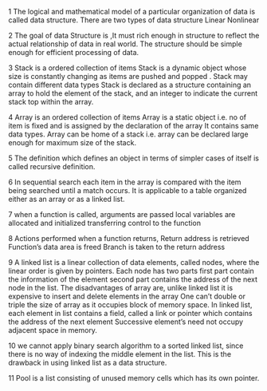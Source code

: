 1  The logical and mathematical model of a particular organization of data is called data structure. There are two types of data structure
    Linear
    Nonlinear

2  The goal of data Structure is ,It must rich enough in structure to reflect the actual relationship of data in real world.
The structure should be simple enough for efficient processing of data.

3  Stack is a ordered collection of items
Stack is a dynamic object whose size is constantly changing as items are pushed and popped .
Stack may contain different data types
Stack is declared as a structure containing an array to hold the element of the stack, and an integer to indicate the current stack top within the array.

4  Array is an ordered collection of items
Array is a static object i.e. no of item is fixed and is assigned by the declaration of the array
It contains same data types.
Array can be home of a stack i.e. array can be declared large enough for maximum size of the stack.

5  The definition which defines an object in terms of simpler cases of itself is called recursive definition.

6  In sequential search each item in the array is compared with the item being searched until a match occurs. It is applicable to a table organized either as an array or as a linked list.

7  when a function is called,
    arguments are passed
    local variables are allocated and initialized
    transferring control to the function

8   Actions performed when a function returns,
    Return address is retrieved
    Function’s data area is freed
    Branch is taken to the return address

9  A linked list is a linear collection of data elements, called nodes, where the linear order is given by pointers.
Each node has two parts first part contain the information of the element second part contains the address of the next node in the list.
The disadvantages of array are,
unlike linked list it is expensive to insert and delete elements in the array
One can’t double or triple the size of array as it occupies block of memory space.
In linked list,
each element in list contains a field, called a link or pointer which contains the address of the next element
Successive element’s need not occupy adjacent space in memory.

10  we cannot apply binary search algorithm to a sorted linked list, since there is no way of indexing the middle element in the list. 
This is the drawback in using linked list as a data structure.

11  Pool is a list consisting of unused memory cells which has its own pointer.

